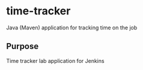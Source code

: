 # time-tracker
Java (Maven) application for tracking time on the job

## Purpose
Time tracker lab application for Jenkins

